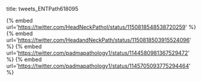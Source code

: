 title: tweets_ENTPath618095

{% embed url='https://twitter.com/HeadNeckPathol/status/1150818548538720259' %}
{% embed url='https://twitter.com/HeadandNeckPath/status/1150818503915524096' %}
{% embed url='https://twitter.com/padmapathology1/status/1144580981367529472' %}
{% embed url='https://twitter.com/padmapathology1/status/1145705093775294464' %}

